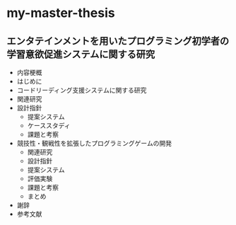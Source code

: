 # my-master-thesis
## エンタテインメントを用いたプログラミング初学者の学習意欲促進システムに関する研究

- 内容梗概
- はじめに
- コードリーディング支援システムに関する研究
 - 関連研究
 - 設計指針
	- 提案システム
	- ケーススタディ
	- 課題と考察
- 競技性・観戦性を拡張したプログラミングゲームの開発
	- 関連研究
	- 設計指針
	- 提案システム
	- 評価実験
	- 課題と考察
  - まとめ
- 謝辞
- 参考文献
